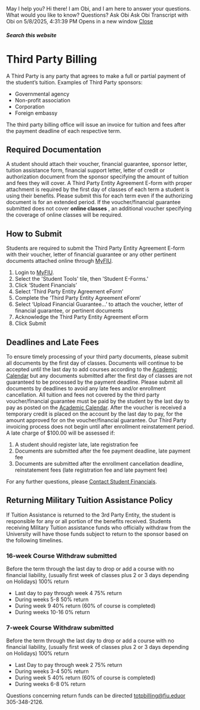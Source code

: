 May I help you?
Hi there! I am Obi, and I am here to answer your questions. What would you like to know?
Questions? Ask Obi
Ask Obi
Transcript with Obi on 5/8/2025, 4:31:39 PM
Opens in a new window
[ Close ](https://onestop.fiu.edu/finances/pay-for-tuition/third-party-billing/index.html)
##### Search this website
# Third Party Billing
A Third Party is any party that agrees to make a full or partial payment of the student’s tuition. Examples of Third Party sponsors:
  * Governmental agency
  * Non-profit association
  * Corporation
  * Foreign embassy


The third party billing office will issue an invoice for tuition and fees after the payment deadline of each respective term.
## Required Documentation
A student should attach their voucher, financial guarantee, sponsor letter, tuition assistance form, financial support letter, letter of credit or authorization document from the sponsor specifying the amount of tuition and fees they will cover. 
A Third Party Entity Agreement E-form with proper attachment is required by the first day of classes of each term a student is using their benefits. Please submit this for each term even if the authorizing document is for an extended period. 
If the voucher/financial guarantee submitted does not cover **online classes** , an additional voucher specifying the coverage of online classes will be required.
## How to Submit
Students are required to submit the Third Party Entity Agreement E-form with their voucher, letter of financial guarantee or any other pertinent documents attached online through [MyFIU](https://my.fiu.edu/).
  1. Login to [MyFIU](https://my.fiu.edu/).
  2. Select the 'Student Tools' tile, then 'Student E-Forms.'
  3. Click ‘Student Financials’
  4. Select ‘Third Party Entity Agreement eForm’
  5. Complete the ‘Third Party Entity Agreement eForm’
  6. Select ‘Upload Financial Guarantee…’ to attach the voucher, letter of financial guarantee, or pertinent documents
  7. Acknowledge the Third Party Entity Agreement eForm
  8. Click Submit


## Deadlines and Late Fees
To ensure timely processing of your third party documents, please submit all documents by the first day of classes. Documents will continue to be accepted until the last day to add courses according to the [Academic Calendar](https://onestop.fiu.edu/academic-calendar/index.html) but any documents submitted after the first day of classes are not guaranteed to be processed by the payment deadline. Please submit all documents by deadlines to avoid any late fees and/or enrollment cancellation. All tuition and fees not covered by the third party voucher/financial guarantee must be paid by the student by the last day to pay as posted on the [Academic Calendar](https://onestop.fiu.edu/academic-calendar/index.html).
After the voucher is received a temporary credit is placed on the account by the last day to pay, for the amount approved for on the voucher/financial guarantee. Our Third Party invoicing process does not begin until after enrollment reinstatement period. 
A late charge of $100.00 will be assessed if:
  1. A student should register late, late registration fee
  2. Documents are submitted after the fee payment deadline, late payment fee
  3. Documents are submitted after the enrollment cancellation deadline, reinstatement fees (late registration fee and late payment fee)


For any further questions, please [Contact Student Financials](https://onestop.fiu.edu/finances/pay-for-tuition/contact-student-financials/index.html).
## Returning Military Tuition Assistance Policy
If Tuition Assistance is returned to the 3rd Party Entity, the student is responsible for any or all portion of the benefits received.
Students receiving Military Tuition assistance funds who officially withdraw from the University will have those funds subject to return to the sponsor based on the following timelines.
### **16-week Course Withdraw submitted**
Before the term through the last day to drop or add a course with no financial liability, (usually first week of classes plus 2 or 3 days depending on Holidays) 100% return
  * Last day to pay through week 4 75% return
  * During weeks 5-8 50% return
  * During week 9 40% return (60% of course is completed)
  * During weeks 10-16 0% return


### **7-week Course Withdraw submitted**
Before the term through the last day to drop or add a course with no financial liability, (usually first week of classes plus 2 or 3 days depending on Holidays) 100% return
  * Last Day to pay through week 2 75% return
  * During weeks 3-4 50% return
  * During week 5 40% return (60% of course is completed)
  * During weeks 6-8 0% return


Questions concerning return funds can be directed totpbilling@fiu.eduor 305-348-2126.
